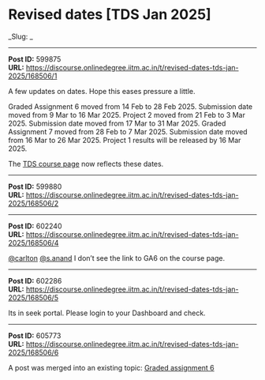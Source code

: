 # Revised dates [TDS Jan 2025]
_Slug: _

---
**Post ID:** 599875  
**URL:** https://discourse.onlinedegree.iitm.ac.in/t/revised-dates-tds-jan-2025/168506/1  

A few updates on dates. Hope this eases pressure a little.



Graded Assignment 6 moved from 14 Feb to 28 Feb 2025. Submission date moved from 9 Mar to 16 Mar 2025.
Project 2 moved from 21 Feb to 3 Mar 2025. Submission date moved from 17 Mar to 31 Mar 2025.
Graded Assignment 7 moved from 28 Feb to 7 Mar 2025. Submission date moved from 16 Mar to 26 Mar 2025.
Project 1 results will be released by 16 Mar 2025.

The [TDS course page](https://tds.s-anand.net/) now reflects these dates.

---
**Post ID:** 599880  
**URL:** https://discourse.onlinedegree.iitm.ac.in/t/revised-dates-tds-jan-2025/168506/2  



---
**Post ID:** 602240  
**URL:** https://discourse.onlinedegree.iitm.ac.in/t/revised-dates-tds-jan-2025/168506/4  

[@carlton](/u/carlton) [@s.anand](/u/s.anand) I don’t see the link to GA6 on the course page.

---
**Post ID:** 602286  
**URL:** https://discourse.onlinedegree.iitm.ac.in/t/revised-dates-tds-jan-2025/168506/5  

Its in seek portal. Please login to your Dashboard and check.

---
**Post ID:** 605773  
**URL:** https://discourse.onlinedegree.iitm.ac.in/t/revised-dates-tds-jan-2025/168506/6  

A post was merged into an existing topic: [Graded assignment 6](/t/graded-assignment-6/169283/11)

